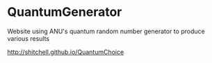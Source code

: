 # QuantumGenerator
Website using ANU's quantum random number generator to produce various results

http://shitchell.github.io/QuantumChoice
